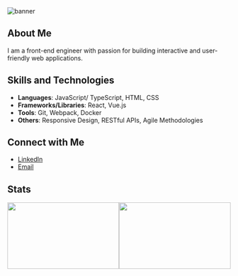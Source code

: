 <img src="https://cloud.newatlantic.vn/apps/files_sharing/publicpreview/gYsy3ppisgNfypZ?x=2560&y=1077&a=true&file=banner.webp&scalingup=0" alt="banner"/>

## About Me

I am a front-end engineer with passion for building interactive and user-friendly web applications.

## Skills and Technologies

- **Languages**: JavaScript/ TypeScript, HTML, CSS
- **Frameworks/Libraries**: React, Vue.js
- **Tools**: Git, Webpack, Docker
- **Others**: Responsive Design, RESTful APIs, Agile Methodologies

## Connect with Me

- [LinkedIn](https://www.linkedin.com/in/namtrhg/)
- [Email](mailto:namtrhg@gmail.com)

## Stats
<div style="display: flex; flex-direction: row; align-items: center;">
  <a href="https://github.com/anuraghazra/github-readme-stats" style="flex: 1;">
    <img height="150" style="width: 100%;" src="https://github-stats.tranhoangnam.net/api?username=namtrhg&show_icons=true&theme=radical" />
  </a>
  <a href="https://github.com/anuraghazra/github-readme-stats" style="flex: 1;">
    <img height="150" style="width: 100%;" src="https://github-stats.tranhoangnam.net/api/top-langs/?username=namtrhg&layout=compact&theme=radical" />
  </a>
</div>
